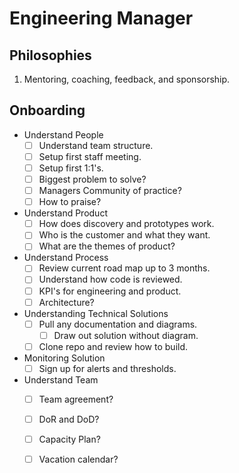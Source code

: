 # Engineering Manager

## Philosophies
1. Mentoring, coaching, feedback, and sponsorship.

## Onboarding
* Understand People
  - [ ] Understand team structure.
  - [ ] Setup first staff meeting.
  - [ ] Setup first 1:1's.
  - [ ] Biggest problem to solve?
  - [ ] Managers Community of practice?
  - [ ] How to praise?
* Understand Product
  - [ ] How does discovery and prototypes work.
  - [ ] Who is the customer and what they want.
  - [ ] What are the themes of product?
* Understand Process
  - [ ] Review current road map up to 3 months.
  - [ ] Understand how code is reviewed.
  - [ ] KPI's for engineering and product.
  - [ ] Architecture?
* Understanding Technical Solutions
  - [ ] Pull any documentation and diagrams.
    - [ ] Draw out solution without diagram.
  - [ ] Clone repo and review how to build.
* Monitoring Solution
  - [ ] Sign up for alerts and thresholds.
* Understand Team
  - [ ] Team agreement?
  - [ ] DoR and DoD?
  - [ ] Capacity Plan?
  - [ ] Vacation calendar?
  
